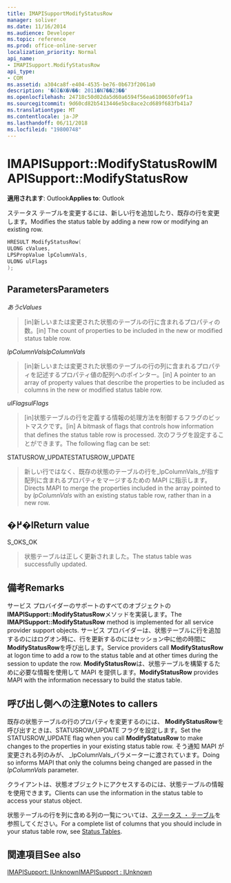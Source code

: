 ```yaml
---
title: IMAPISupportModifyStatusRow
manager: soliver
ms.date: 11/16/2014
ms.audience: Developer
ms.topic: reference
ms.prod: office-online-server
localization_priority: Normal
api_name:
- IMAPISupport.ModifyStatusRow
api_type:
- COM
ms.assetid: a304ca8f-e404-4535-be76-0b673f2061a0
description: '�ŏI�X�V��: 2011�N7��23��'
ms.openlocfilehash: 24718c50d02da5d60a6594f56ea6100650fe9f1a
ms.sourcegitcommit: 9d60cd82b5413446e5bc8ace2cd689f683fb41a7
ms.translationtype: MT
ms.contentlocale: ja-JP
ms.lasthandoff: 06/11/2018
ms.locfileid: "19800748"
---
```

# <a name="imapisupportmodifystatusrow"></a><span data-ttu-id="d388d-103">IMAPISupport::ModifyStatusRow</span><span class="sxs-lookup"><span data-stu-id="d388d-103">IMAPISupport::ModifyStatusRow</span></span>

  
  
<span data-ttu-id="d388d-104">**適用されます**: Outlook</span><span class="sxs-lookup"><span data-stu-id="d388d-104">**Applies to**: Outlook</span></span> 
  
<span data-ttu-id="d388d-105">ステータス テーブルを変更するには、新しい行を追加したり、既存の行を変更します。</span><span class="sxs-lookup"><span data-stu-id="d388d-105">Modifies the status table by adding a new row or modifying an existing row.</span></span>
  
```cpp
HRESULT ModifyStatusRow(
ULONG cValues,
LPSPropValue lpColumnVals,
ULONG ulFlags
);
```

## <a name="parameters"></a><span data-ttu-id="d388d-106">Parameters</span><span class="sxs-lookup"><span data-stu-id="d388d-106">Parameters</span></span>

 <span data-ttu-id="d388d-107">_あう_</span><span class="sxs-lookup"><span data-stu-id="d388d-107">_cValues_</span></span>
  
> <span data-ttu-id="d388d-108">[in]新しいまたは変更された状態のテーブルの行に含まれるプロパティの数。</span><span class="sxs-lookup"><span data-stu-id="d388d-108">[in] The count of properties to be included in the new or modified status table row.</span></span> 
    
 <span data-ttu-id="d388d-109">_lpColumnVals_</span><span class="sxs-lookup"><span data-stu-id="d388d-109">_lpColumnVals_</span></span>
  
> <span data-ttu-id="d388d-110">[in]新しいまたは変更された状態のテーブルの行の列に含まれるプロパティを記述するプロパティ値の配列へのポインター。</span><span class="sxs-lookup"><span data-stu-id="d388d-110">[in] A pointer to an array of property values that describe the properties to be included as columns in the new or modified status table row.</span></span>
    
 <span data-ttu-id="d388d-111">_ulFlags_</span><span class="sxs-lookup"><span data-stu-id="d388d-111">_ulFlags_</span></span>
  
> <span data-ttu-id="d388d-112">[in]状態テーブルの行を定義する情報の処理方法を制御するフラグのビットマスクです。</span><span class="sxs-lookup"><span data-stu-id="d388d-112">[in] A bitmask of flags that controls how information that defines the status table row is processed.</span></span> <span data-ttu-id="d388d-113">次のフラグを設定することができます。</span><span class="sxs-lookup"><span data-stu-id="d388d-113">The following flag can be set:</span></span>
    
<span data-ttu-id="d388d-114">STATUSROW_UPDATE</span><span class="sxs-lookup"><span data-stu-id="d388d-114">STATUSROW_UPDATE</span></span> 
  
> <span data-ttu-id="d388d-115">新しい行ではなく、既存の状態のテーブルの行を_lpColumnVals_が指す配列に含まれるプロパティをマージするための MAPI に指示します。</span><span class="sxs-lookup"><span data-stu-id="d388d-115">Directs MAPI to merge the properties included in the array pointed to by  _lpColumnVals_ with an existing status table row, rather than in a new row.</span></span> 
    
## <a name="return-value"></a><span data-ttu-id="d388d-116">�߂�l</span><span class="sxs-lookup"><span data-stu-id="d388d-116">Return value</span></span>

<span data-ttu-id="d388d-117">S_OK</span><span class="sxs-lookup"><span data-stu-id="d388d-117">S_OK</span></span> 
  
> <span data-ttu-id="d388d-118">状態テーブルは正しく更新されました。</span><span class="sxs-lookup"><span data-stu-id="d388d-118">The status table was successfully updated.</span></span>
    
## <a name="remarks"></a><span data-ttu-id="d388d-119">備考</span><span class="sxs-lookup"><span data-stu-id="d388d-119">Remarks</span></span>

<span data-ttu-id="d388d-120">サービス プロバイダーのサポートのすべてのオブジェクトの**IMAPISupport::ModifyStatusRow**メソッドを実装します。</span><span class="sxs-lookup"><span data-stu-id="d388d-120">The **IMAPISupport::ModifyStatusRow** method is implemented for all service provider support objects.</span></span> <span data-ttu-id="d388d-121">サービス プロバイダーは、状態テーブルに行を追加するのにはログオン時に、行を更新するのにはセッション中に他の時間に**ModifyStatusRow**を呼び出します。</span><span class="sxs-lookup"><span data-stu-id="d388d-121">Service providers call **ModifyStatusRow** at logon time to add a row to the status table and at other times during the session to update the row.</span></span> <span data-ttu-id="d388d-122">**ModifyStatusRow**は、状態テーブルを構築するために必要な情報を使用して MAPI を提供します。</span><span class="sxs-lookup"><span data-stu-id="d388d-122">**ModifyStatusRow** provides MAPI with the information necessary to build the status table.</span></span> 
  
## <a name="notes-to-callers"></a><span data-ttu-id="d388d-123">呼び出し側への注意</span><span class="sxs-lookup"><span data-stu-id="d388d-123">Notes to callers</span></span>

<span data-ttu-id="d388d-124">既存の状態テーブルの行のプロパティを変更するのには、 **ModifyStatusRow**を呼び出すときは、STATUSROW_UPDATE フラグを設定します。</span><span class="sxs-lookup"><span data-stu-id="d388d-124">Set the STATUSROW_UPDATE flag when you call **ModifyStatusRow** to make changes to the properties in your existing status table row.</span></span> <span data-ttu-id="d388d-125">そう通知 MAPI が変更される列のみが、 _lpColumnVals_パラメーターに渡されています。</span><span class="sxs-lookup"><span data-stu-id="d388d-125">Doing so informs MAPI that only the columns being changed are passed in the  _lpColumnVals_ parameter.</span></span> 
  
<span data-ttu-id="d388d-126">クライアントは、状態オブジェクトにアクセスするのには、状態テーブルの情報を使用できます。</span><span class="sxs-lookup"><span data-stu-id="d388d-126">Clients can use the information in the status table to access your status object.</span></span> 
  
<span data-ttu-id="d388d-127">状態テーブルの行を列に含める列の一覧については、[ステータス ・ テーブル](status-tables.md)を参照してください。</span><span class="sxs-lookup"><span data-stu-id="d388d-127">For a complete list of columns that you should include in your status table row, see [Status Tables](status-tables.md).</span></span>
  
## <a name="see-also"></a><span data-ttu-id="d388d-128">関連項目</span><span class="sxs-lookup"><span data-stu-id="d388d-128">See also</span></span>



[<span data-ttu-id="d388d-129">IMAPISupport: IUnknown</span><span class="sxs-lookup"><span data-stu-id="d388d-129">IMAPISupport : IUnknown</span></span>](imapisupportiunknown.md)

